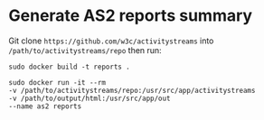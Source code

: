 # Generate AS2 reports summary

Git clone `https://github.com/w3c/activitystreams` into `/path/to/activitystreams/repo` then run:

```
sudo docker build -t reports .

sudo docker run -it --rm 
-v /path/to/activitystreams/repo:/usr/src/app/activitystreams 
-v /path/to/output/html:/usr/src/app/out 
--name as2 reports
```